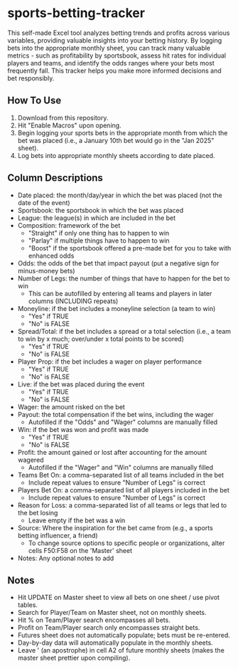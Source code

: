 # sports-betting-tracker
This self-made Excel tool analyzes betting trends and profits across various variables, providing valuable insights into your betting history. By logging bets into the appropriate monthly sheet, you can track many valuable metrics - such as profitability by sportsbook, assess hit rates for individual players and teams, and identify the odds ranges where your bets most frequently fall. This tracker helps you make more informed decisions and bet responsibly.

## How To Use

1. Download from this repository.
2. Hit "Enable Macros" upon opening.
3. Begin logging your sports bets in the appropriate month from which the bet was placed (i.e., a January 10th bet would go in the "Jan 2025" sheet).
5. Log bets into appropriate monthly sheets according to date placed.

## Column Descriptions

- Date placed: the month/day/year in which the bet was placed (not the date of the event)
- Sportsbook: the sportsbook in which the bet was placed
- League: the league(s) in which are included in the bet
- Composition: framework of the bet
  - "Straight" if only one thing has to happen to win
  - "Parlay" if multiple things have to happen to win
  - "Boost" if the sportsbook offered a pre-made bet for you to take with enhanced odds
- Odds: the odds of the bet that impact payout (put a negative sign for minus-money bets)
- Number of Legs: the number of things that have to happen for the bet to win
  - This can be autofilled by entering all teams and players in later columns (INCLUDING repeats)
- Moneyline: if the bet includes a moneyline selection (a team to win)
  - "Yes" if TRUE
  - "No" is FALSE
- Spread/Total: if the bet includes a spread or a total selection (i.e., a team to win by x much; over/under x total points to be scored)
  - "Yes" if TRUE
  - "No" is FALSE
- Player Prop: if the bet includes a wager on player performance
  - "Yes" if TRUE
  - "No" is FALSE
- Live: if the bet was placed during the event
  - "Yes" if TRUE
  - "No" is FALSE
- Wager: the amount risked on the bet
- Payout: the total compensation if the bet wins, including the wager
  - Autofilled if the "Odds" and "Wager" columns are manually filled
- Win: if the bet was won and profit was made
  - "Yes" if TRUE
  - "No" is FALSE
- Profit: the amount gained or lost after accounting for the amount wagered
  - Autofilled if the "Wager" and "Win" columns are manually filled
- Teams Bet On: a comma-separated list of all teams included in the bet
  - Include repeat values to ensure "Number of Legs" is correct
- Players Bet On: a comma-separated list of all players included in the bet
  - Include repeat values to ensure "Number of Legs" is correct
- Reason for Loss: a comma-separated list of all teams or legs that led to the bet losing
  - Leave empty if the bet was a win
- Source: Where the inspiration for the bet came from (e.g., a sports betting influencer, a friend)
  - To change source options to specific people or organizations, alter cells F50:F58 on the 'Master' sheet
- Notes: Any optional notes to add

 
## Notes

- Hit UPDATE on Master sheet to view all bets on one sheet / use pivot tables.
- Search for Player/Team on Master sheet, not on monthly sheets.
- Hit % on Team/Player search encompasses all bets.
- Profit on Team/Player search only encompasses straight bets.
- Futures sheet does not automatically populate; bets must be re-entered.
- Day-by-day data will automatically populate in the monthly sheets.					
- Leave ' (an apostrophe) in cell A2 of future monthly sheets (makes the master sheet prettier upon compiling).

